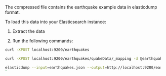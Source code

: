 The compressed file contains the earthquake example data in elasticdump format.

To load this data into your Elasticsearch instance:

1) Extract the data

2) Run the following commands: 
```bash
curl -XPOST localhost:9200/earthquakes

curl -XPOST localhost:9200/earthquakes/quakeData/_mapping -d @earthquakedata_mapping.json

elasticdump --input=earthquakes.json --output=http://localhost:9200/earthquakes --type=data
`